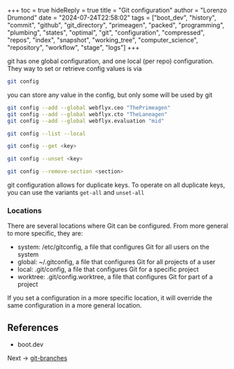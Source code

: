 +++
toc = true
hideReply = true
title = "Git configuration"
author = "Lorenzo Drumond"
date = "2024-07-24T22:58:02"
tags = ["boot_dev",  "history",  "commit",  "github",  "git_directory",  "primeagen",  "packed",  "programming",  "plumbing",  "states",  "optimal",  "git",  "configuration",  "compressed",  "repos",  "index",  "snapshot",  "working_tree",  "computer_science",  "repository",  "workflow",  "stage",  "logs"]
+++



git has one global configuration, and one local (per repo) configuration. They way to set or retrieve config values is via

```bash
git config
```

you can store any value in the config, but only some will be used by git

```bash
git config --add --global webflyx.ceo "ThePrimeagen"
git config --add --global webflyx.cto "TheLaneagen"
git config --add --global webflyx.evaluation "mid"

git config --list --local

git config --get <key>

git config --unset <key>

git config --remove-section <section>
```

git configuration allows for duplicate keys. To operate on all duplicate keys, you can use the variants `get-all` and `unset-all`

### Locations

There are several locations where Git can be configured. From more general to more specific, they are:

- system: /etc/gitconfig, a file that configures Git for all users on the system
- global: ~/.gitconfig, a file that configures Git for all projects of a user
- local: .git/config, a file that configures Git for a specific project
- worktree: .git/config.worktree, a file that configures Git for part of a project

If you set a configuration in a more specific location, it will override the same configuration in a more general location.



## References

- boot.dev

Next -> [git-branches](/wiki/git-branches/)
